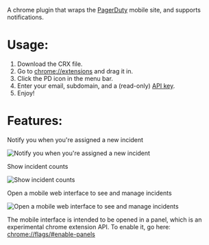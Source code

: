 A chrome plugin that wraps the [PagerDuty](http://pagerduty.com) mobile site, and supports notifications.

Usage:
====

1. Download the CRX file.
2. Go to [chrome://extensions](chrome://extensions) and drag it in.
3. Click the PD icon in the menu bar.
4. Enter your email, subdomain, and a (read-only) [API key](https://support.pagerduty.com/hc/en-us/articles/202829310-Generating-an-API-Key).
5. Enjoy!

Features:
====

Notify you when you're assigned a new incident

![Notify you when you're assigned a new incident](https://www.evernote.com/shard/s367/sh/05ed7254-b564-476e-80ae-55121b2adce6/4df6ef0e70f7159f6f33d494779b113f/res/58d53f4f-a8b4-4aa6-9a2d-8b3ce1d70ee2/skitch.png)

Show incident counts

![Show incident counts](https://www.evernote.com/shard/s367/sh/e934bdcd-d5f9-41ae-a6ec-3e0c83d27bae/5f737e4105f599194b5ee77121814aaa/res/61035e72-9f42-40fa-a9f7-721cedf27076/skitch.png)

Open a mobile web interface to see and manage incidents

![Open a mobile web interface to see and manage incidents](https://www.evernote.com/shard/s367/sh/4785daff-a7da-469b-9957-7640497ee370/21546266296ea286c2b70e9deac4837d/res/7131dad2-bc38-4033-94f2-1f96792f8c57/skitch.png)


The mobile interface is intended to be opened in a panel, which is an experimental chrome extension API. To enable it, go here: [chrome://flags/#enable-panels](chrome://flags/#enable-panels)

